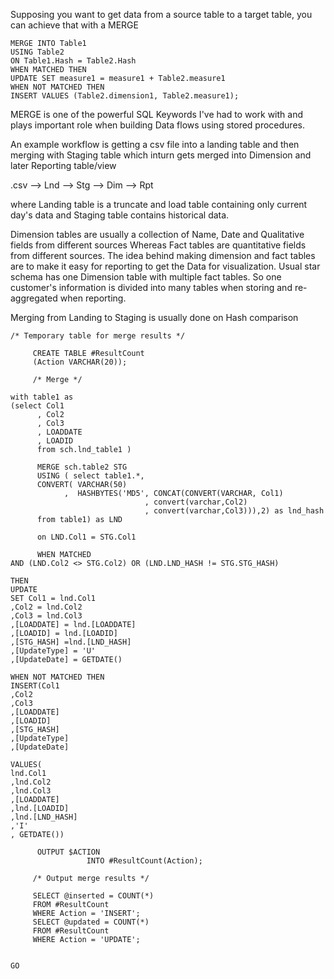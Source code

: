 Supposing you want to get data from a source table to a target table, you can achieve that with a MERGE 

```
MERGE INTO Table1 
USING Table2 
ON Table1.Hash = Table2.Hash
WHEN MATCHED THEN 
UPDATE SET measure1 = measure1 + Table2.measure1
WHEN NOT MATCHED THEN 
INSERT VALUES (Table2.dimension1, Table2.measure1);
```

MERGE is one of the powerful SQL Keywords I've had to work with and plays important role when building Data flows using stored procedures.

An example workflow is getting a csv file into a landing table and then merging with Staging table which inturn gets merged into Dimension and later Reporting table/view

.csv --> Lnd --> Stg --> Dim --> Rpt  

where Landing table is a truncate and load table containing only current day's data and Staging table contains historical data.

Dimension tables are usually a collection of Name, Date and Qualitative fields from different sources Whereas Fact tables are quantitative fields from different sources. The idea behind making dimension and fact tables are to make it easy for reporting to get the Data for visualization. Usual star schema has one Dimension table with multiple fact tables. So one customer's information is divided into many tables when storing and re-aggregated when reporting.

Merging from Landing to Staging is usually done on Hash comparison

```
/* Temporary table for merge results */

     CREATE TABLE #ResultCount
     (Action VARCHAR(20));
   
	 /* Merge */

with table1 as 
(select Col1
      , Col2
      , Col3
	  , LOADDATE
      , LOADID
	  from sch.lnd_table1 )
	  
	  MERGE sch.table2 STG
	  USING ( select table1.*,
	  CONVERT( VARCHAR(50)
            ,  HASHBYTES('MD5', CONCAT(CONVERT(VARCHAR, Col1)
                              , convert(varchar,Col2)
                              , convert(varchar,Col3))),2) as lnd_hash 
	  from table1) as LND
	 
	  on LND.Col1 = STG.Col1
	 
	  WHEN MATCHED 
AND (LND.Col2 <> STG.Col2) OR (LND.LND_HASH != STG.STG_HASH)

THEN 
UPDATE
SET Col1 = lnd.Col1
,Col2 = lnd.Col2
,Col3 = lnd.Col3
,[LOADDATE] = lnd.[LOADDATE]
,[LOADID] = lnd.[LOADID]
,[STG_HASH] =lnd.[LND_HASH]
,[UpdateType] = 'U'
,[UpdateDate] = GETDATE()

WHEN NOT MATCHED THEN 
INSERT(Col1
,Col2
,Col3
,[LOADDATE] 
,[LOADID] 
,[STG_HASH] 
,[UpdateType] 
,[UpdateDate] 

VALUES(
lnd.Col1
,lnd.Col2
,lnd.Col3
,[LOADDATE]
,lnd.[LOADID]
,lnd.[LND_HASH]
,'I'
, GETDATE())
	  
	  OUTPUT $ACTION
                 INTO #ResultCount(Action);

	 /* Output merge results */

     SELECT @inserted = COUNT(*)
     FROM #ResultCount
     WHERE Action = 'INSERT';
     SELECT @updated = COUNT(*)
     FROM #ResultCount
     WHERE Action = 'UPDATE';


GO
```
